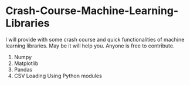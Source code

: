 # Crash-Course-Machine-Learning-Libraries
I will provide with some crash course and quick functionalities of machine learning libraries. May be it will help you. Anyone is free to contribute.
1. Numpy
2. Matplotlib
3. Pandas
4. CSV Loading Using Python modules
